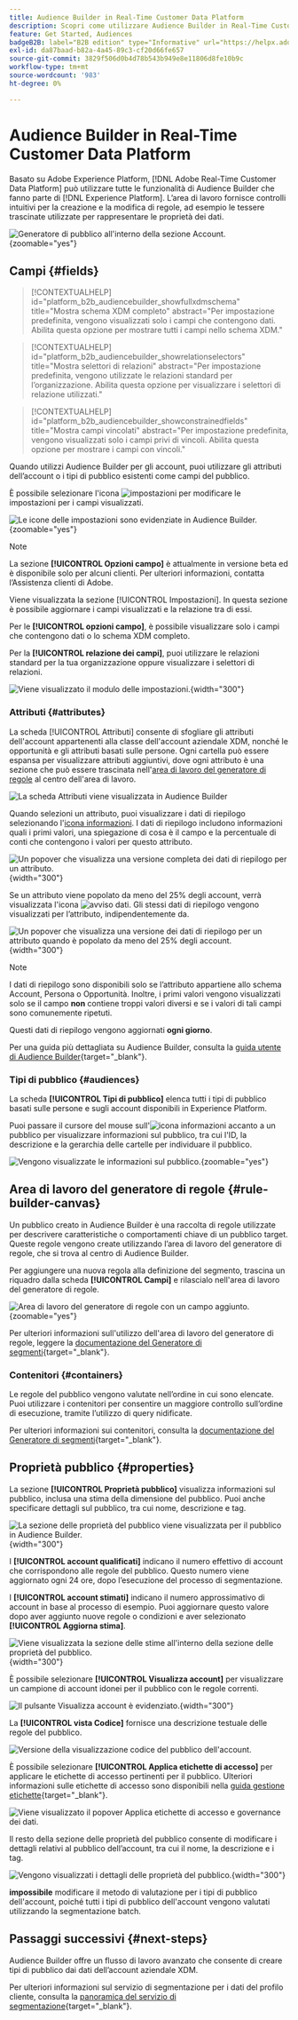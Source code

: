 ```yaml
---
title: Audience Builder in Real-Time Customer Data Platform
description: Scopri come utilizzare Audience Builder in Real-Time Customer Data Platform per creare tipi di pubblico.
feature: Get Started, Audiences
badgeB2B: label="B2B edition" type="Informative" url="https://helpx.adobe.com/legal/product-descriptions/real-time-customer-data-platform-b2b-edition-prime-and-ultimate-packages.html newtab=true"
exl-id: da87baad-b82a-4a45-89c3-cf20d66fe657
source-git-commit: 3829f506d0b4d78b543b949e8e11806d8fe10b9c
workflow-type: tm+mt
source-wordcount: '983'
ht-degree: 0%

---
```


# Audience Builder in Real-Time Customer Data Platform

Basato su Adobe Experience Platform, [!DNL Adobe Real-Time Customer Data Platform] può utilizzare tutte le funzionalità di Audience Builder che fanno parte di [!DNL Experience Platform]. L’area di lavoro fornisce controlli intuitivi per la creazione e la modifica di regole, ad esempio le tessere trascinate utilizzate per rappresentare le proprietà dei dati.

![Generatore di pubblico all&#39;interno della sezione Account.](../assets/segmentation/audience-builder/audience-builder.png){zoomable="yes"}

## Campi {#fields}

>[!CONTEXTUALHELP]
>id="platform_b2b_audiencebuilder_showfullxdmschema"
>title="Mostra schema XDM completo"
>abstract="Per impostazione predefinita, vengono visualizzati solo i campi che contengono dati. Abilita questa opzione per mostrare tutti i campi nello schema XDM."

>[!CONTEXTUALHELP]
>id="platform_b2b_audiencebuilder_showrelationselectors"
>title="Mostra selettori di relazioni"
>abstract="Per impostazione predefinita, vengono utilizzate le relazioni standard per l’organizzazione. Abilita questa opzione per visualizzare i selettori di relazione utilizzati."

>[!CONTEXTUALHELP]
>id="platform_b2b_audiencebuilder_showconstrainedfields"
>title="Mostra campi vincolati"
>abstract="Per impostazione predefinita, vengono visualizzati solo i campi privi di vincoli. Abilita questa opzione per mostrare i campi con vincoli."

Quando utilizzi Audience Builder per gli account, puoi utilizzare gli attributi dell’account o i tipi di pubblico esistenti come campi del pubblico.

È possibile selezionare l&#39;icona ![impostazioni](../../images/icons/settings.png) per modificare le impostazioni per i campi visualizzati.

![Le icone delle impostazioni sono evidenziate in Audience Builder.](../assets/segmentation/audience-builder/select-settings.png){zoomable="yes"}

>[!NOTE]
>
>La sezione **[!UICONTROL Opzioni campo]** è attualmente in versione beta ed è disponibile solo per alcuni clienti. Per ulteriori informazioni, contatta l’Assistenza clienti di Adobe.

Viene visualizzata la sezione [!UICONTROL Impostazioni]. In questa sezione è possibile aggiornare i campi visualizzati e la relazione tra di essi.

Per le **[!UICONTROL opzioni campo]**, è possibile visualizzare solo i campi che contengono dati o lo schema XDM completo.

Per la **[!UICONTROL relazione dei campi]**, puoi utilizzare le relazioni standard per la tua organizzazione oppure visualizzare i selettori di relazioni.

![Viene visualizzato il modulo delle impostazioni.](../assets/segmentation/audience-builder/settings.png){width="300"}

### Attributi {#attributes}

La scheda [!UICONTROL Attributi] consente di sfogliare gli attributi dell&#39;account appartenenti alla classe dell&#39;account aziendale XDM, nonché le opportunità e gli attributi basati sulle persone. Ogni cartella può essere espansa per visualizzare attributi aggiuntivi, dove ogni attributo è una sezione che può essere trascinata nell&#39;[area di lavoro del generatore di regole](#rule-builder-canvas) al centro dell&#39;area di lavoro.

![La scheda Attributi viene visualizzata in Audience Builder](../assets/segmentation/audience-builder/attributes.png)

Quando selezioni un attributo, puoi visualizzare i dati di riepilogo selezionando l&#39;[icona informazioni](../../images/icons/info.png). I dati di riepilogo includono informazioni quali i primi valori, una spiegazione di cosa è il campo e la percentuale di conti che contengono i valori per questo attributo.

![Un popover che visualizza una versione completa dei dati di riepilogo per un attributo.](../assets/segmentation/audience-builder/full-summary-data.png){width="300"}

Se un attributo viene popolato da meno del 25% degli account, verrà visualizzata l&#39;icona ![avviso dati](../../images/icons/data-notice.png). Gli stessi dati di riepilogo vengono visualizzati per l’attributo, indipendentemente da.

![Un popover che visualizza una versione dei dati di riepilogo per un attributo quando è popolato da meno del 25% degli account.](../assets/segmentation/audience-builder/empty-summary-data.png){width="300"}

>[!NOTE]
>
>I dati di riepilogo sono disponibili solo se l’attributo appartiene allo schema Account, Persona o Opportunità. Inoltre, i primi valori vengono visualizzati solo se il campo **non** contiene troppi valori diversi e se i valori di tali campi sono comunemente ripetuti.
>
>Questi dati di riepilogo vengono aggiornati **ogni giorno**.

Per una guida più dettagliata su Audience Builder, consulta la [guida utente di Audience Builder](../../segmentation/ui/segment-builder.md){target="_blank"}.

### Tipi di pubblico {#audiences}

La scheda **[!UICONTROL Tipi di pubblico]** elenca tutti i tipi di pubblico basati sulle persone e sugli account disponibili in Experience Platform.

Puoi passare il cursore del mouse sull&#39;![icona informazioni](../../images/icons/info.png) accanto a un pubblico per visualizzare informazioni sul pubblico, tra cui l&#39;ID, la descrizione e la gerarchia delle cartelle per individuare il pubblico.

![Vengono visualizzate le informazioni sul pubblico.](../assets/segmentation/audience-builder/audience-information.png){zoomable="yes"}

## Area di lavoro del generatore di regole {#rule-builder-canvas}

Un pubblico creato in Audience Builder è una raccolta di regole utilizzate per descrivere caratteristiche o comportamenti chiave di un pubblico target. Queste regole vengono create utilizzando l’area di lavoro del generatore di regole, che si trova al centro di Audience Builder.

Per aggiungere una nuova regola alla definizione del segmento, trascina un riquadro dalla scheda **[!UICONTROL Campi]** e rilascialo nell&#39;area di lavoro del generatore di regole.

![Area di lavoro del generatore di regole con un campo aggiunto.](../assets/segmentation/audience-builder/added-field.png){zoomable="yes"}

Per ulteriori informazioni sull&#39;utilizzo dell&#39;area di lavoro del generatore di regole, leggere la [documentazione del Generatore di segmenti](../../segmentation/ui/segment-builder.md#rule-builder-canvas){target="_blank"}.

### Contenitori {#containers}

Le regole del pubblico vengono valutate nell’ordine in cui sono elencate. Puoi utilizzare i contenitori per consentire un maggiore controllo sull’ordine di esecuzione, tramite l’utilizzo di query nidificate.

Per ulteriori informazioni sui contenitori, consulta la [documentazione del Generatore di segmenti](../../segmentation/ui/segment-builder.md#containers){target="_blank"}.

## Proprietà pubblico {#properties}

La sezione **[!UICONTROL Proprietà pubblico]** visualizza informazioni sul pubblico, inclusa una stima della dimensione del pubblico. Puoi anche specificare dettagli sul pubblico, tra cui nome, descrizione e tag.

![La sezione delle proprietà del pubblico viene visualizzata per il pubblico in Audience Builder.](../assets/segmentation/audience-builder/audience-properties.png){width="300"}

I **[!UICONTROL account qualificati]** indicano il numero effettivo di account che corrispondono alle regole del pubblico. Questo numero viene aggiornato ogni 24 ore, dopo l’esecuzione del processo di segmentazione.

I **[!UICONTROL account stimati]** indicano il numero approssimativo di account in base al processo di esempio. Puoi aggiornare questo valore dopo aver aggiunto nuove regole o condizioni e aver selezionato **[!UICONTROL Aggiorna stima]**.

![Viene visualizzata la sezione delle stime all&#39;interno della sezione delle proprietà del pubblico.](../assets/segmentation/audience-builder/account-estimates.png){width="300"}

È possibile selezionare **[!UICONTROL Visualizza account]** per visualizzare un campione di account idonei per il pubblico con le regole correnti.

![Il pulsante Visualizza account è evidenziato.](../assets/segmentation/audience-builder/view-accounts.png){width="300"}

La **[!UICONTROL vista Codice]** fornisce una descrizione testuale delle regole del pubblico.

![Versione della visualizzazione codice del pubblico dell&#39;account.](../assets/segmentation/audience-builder/code-view.png)

È possibile selezionare **[!UICONTROL Applica etichette di accesso]** per applicare le etichette di accesso pertinenti per il pubblico. Ulteriori informazioni sulle etichette di accesso sono disponibili nella [guida gestione etichette](../../access-control/abac/ui/labels.md){target="_blank"}.

![Viene visualizzato il popover Applica etichette di accesso e governance dei dati.](../assets/segmentation/audience-builder/apply-access-labels.png)

Il resto della sezione delle proprietà del pubblico consente di modificare i dettagli relativi al pubblico dell’account, tra cui il nome, la descrizione e i tag.

![Vengono visualizzati i dettagli delle proprietà del pubblico.](../assets/segmentation/audience-builder/audience-details.png){width="300"}

**impossibile** modificare il metodo di valutazione per i tipi di pubblico dell&#39;account, poiché tutti i tipi di pubblico dell&#39;account vengono valutati utilizzando la segmentazione batch.

## Passaggi successivi {#next-steps}

Audience Builder offre un flusso di lavoro avanzato che consente di creare tipi di pubblico dai dati dell’account aziendale XDM.

Per ulteriori informazioni sul servizio di segmentazione per i dati del profilo cliente, consulta la [panoramica del servizio di segmentazione](../../segmentation/home.md){target="_blank"}.
